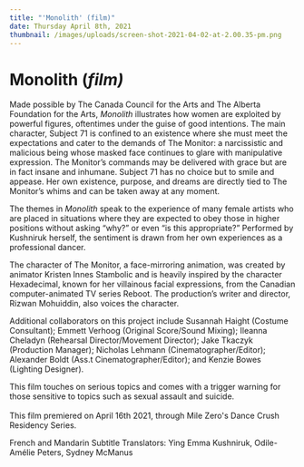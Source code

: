 ```yaml
---
title: "'Monolith' (film)"
date: Thursday April 8th, 2021
thumbnail: /images/uploads/screen-shot-2021-04-02-at-2.00.35-pm.png
---
```

# Monolith (*film)*

Made possible by The Canada Council for the Arts and The Alberta Foundation for the Arts, *Monolith* illustrates how women are exploited by powerful figures, oftentimes under the guise of good intentions. The main character, Subject 71 is confined to an existence where she must meet the expectations and cater to the demands of The Monitor: a narcissistic and malicious being whose masked face continues to glare with manipulative expression. The Monitor’s commands may be delivered with grace but are in fact insane and inhumane. Subject 71 has no choice but to smile and appease. Her own existence, purpose, and dreams are directly tied to The Monitor’s whims and can be taken away at any moment.

The themes in *Monolith* speak to the experience of many female artists who are placed in situations where they are expected to obey those in higher positions without asking “why?” or even “is this appropriate?” Performed by Kushniruk herself, the sentiment is drawn from her own experiences as a professional dancer.

The character of The Monitor, a face-mirroring animation, was created by animator Kristen Innes Stambolic and is heavily inspired by the character Hexadecimal, known for her villainous facial expressions, from the Canadian computer-animated TV series Reboot. The production’s writer and director, Rizwan Mohuiddin, also voices the character.

Additional collaborators on this project include Susannah Haight (Costume Consultant); Emmett Verhoog (Original Score/Sound Mixing); Ileanna Cheladyn (Rehearsal Director/Movement Director); Jake Tkaczyk (Production Manager); Nicholas Lehmann (Cinematographer/Editor); Alexander Boldt (Ass.t Cinematographer/Editor); and Kenzie Bowes (Lighting Designer).

This film touches on serious topics and comes with a trigger warning for those sensitive to topics such as sexual assault and suicide.\
\
This film premiered on April 16th 2021, through Mile Zero's Dance Crush Residency Series.

French and Mandarin Subtitle Translators: Ying Emma Kushniruk, Odile-Amélie Peters, Sydney McManus